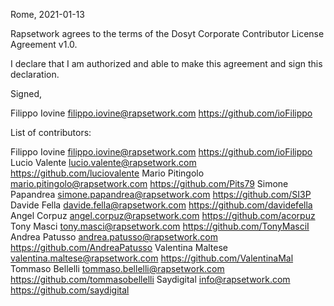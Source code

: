 Rome, 2021-01-13

Rapsetwork agrees to the terms of the Dosyt Corporate Contributor License
Agreement v1.0.

I declare that I am authorized and able to make this agreement and sign this
declaration.

Signed,

Filippo Iovine filippo.iovine@rapsetwork.com https://github.com/ioFilippo

List of contributors:

Filippo Iovine filippo.iovine@rapsetwork.com https://github.com/ioFilippo
Lucio Valente lucio.valente@rapsetwork.com https://github.com/luciovalente
Mario Pitingolo mario.pitingolo@rapsetwork.com https://github.com/Pits79
Simone Papandrea simone.papandrea@rapsetwork.com https://github.com/SI3P
Davide Fella davide.fella@rapsetwork.com https://github.com/davidefella
Angel Corpuz angel.corpuz@rapsetwork.com https://github.com/acorpuz
Tony Masci tony.masci@rapsetwork.com https://github.com/TonyMasciI
Andrea Patusso andrea.patusso@rapsetwork.com https://github.com/AndreaPatusso
Valentina Maltese valentina.maltese@rapsetwork.com https://github.com/ValentinaMal
Tommaso Bellelli tommaso.bellelli@rapsetwork.com https://github.com/tommasobellelli
Saydigital info@rapsetwork.com https://github.com/saydigital
